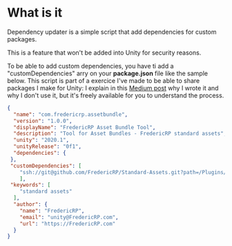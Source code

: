 # What is it

Dependency updater is a simple script that add dependencies for custom packages.

This is a feature that won't be added into Unity for security reasons.

To be able to add custom dependencies, you have ti add a "customDependencies" arry on your **package.json** file like the sample below. This script is part of a exercice I've made to be able to share packages I make for Unity: I explain in this [Medium post](https://medium.com/p/1339880dd09) why I wrote it and why I don't use it, but it's freely available for you to understand the process.

```json
{
  "name": "com.fredericrp.assetbundle",
  "version": "1.0.0",
  "displayName": "FredericRP Asset Bundle Tool",
  "description": "Tool for Asset Bundles - FredericRP standard assets",
  "unity": "2020.1",
  "unityRelease": "0f1",
  "dependencies": {
 },
 "customDependencies": [
	"ssh://git@github.com/FredericRP/Standard-Assets.git?path=/Plugins/Singleton"
	],
 "keywords": [
    "standard assets"
  ],
  "author": {
    "name": "FredericRP",
    "email": "unity@FredericRP.com",
    "url": "https://FredericRP.com"
  }
}
```